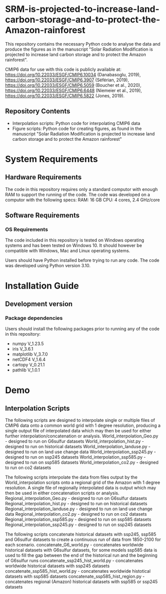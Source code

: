 # SRM-is-projected-to-increase-land-carbon-storage-and-to-protect-the-Amazon-rainforest

This repository contains the necessary Python code to analyse the data and produce the figures as in the manuscript "Solar Radiation Modification is projected to increase land carbon storage and to protect the Amazon rainforest". 

CMIP6 data for use with this code is publicly available at: https://doi.org/10.22033/ESGF/CMIP6.10034 (Danabasoglu, 2019), https://doi.org/10.22033/ESGF/CMIP6.3907 (Séférian, 2019), https://doi.org/10.22033/ESGF/CMIP6.5059 (Boucher et al., 2020), https://doi.org/10.22033/ESGF/CMIP6.6448 (Niemeier et al., 2019), https://doi.org/10.22033/ESGF/CMIP6.5822 (Jones, 2019). 

## Repository Contents
- Interpolation scripts: Python code for interpolating CMIP6 data
- Figure scripts: Python code for creating figures, as found in the manuscript "Solar Radiation Modification is projected to increase land carbon storage and to protect the Amazon rainforest"

# System Requirements 
## Hardware Requirements
The code in this repository requires only a standard computor with enough RAM to support the running of the code. The code was developed on a computor with the following specs:
  RAM: 16 GB
  CPU: 4 cores, 2.4 GHz/core 

## Software Requirements
### OS Requirements 
The code included in this repository is tested on Windows operating systems and has been tested on Windows 10. It should however be compatible with Windows, Mac and Linux operating systems. 

Users should have Python installed before trying to run any code. The code was developed using Python version 3.10. 

# Installation Guide
## Development version
### Package dependencies
Users should install the following packages prior to running any of the code in this repository: 
  - numpy V_1.23.5
  - iris V_3.6.1
  - matplotlib V_3.7.0
  - netCDF4 V_1.6.4
  - cartopy V_0.21.1
  - pathlib V_1.0.1

# Demo
## Interpolation Scripts
The following scripts are designed to interpolate single or multiple files of CMIP6 data onto a common world grid with 1 degree resolution, producing a single output file of interpolated data which may then be used for either further interpolation/concatenation or analysis.
  World_interpolation_Geo.py - designed to run on G6sulfur datasets
  World_interpolation_hist.py - designed to run on historical datasets
  World_interpolation_landuse.py - designed to run on land use change data
  World_interpolation_ssp245.py - designed to run on ssp245 datasets
  World_interpolation_ssp585.py - designed to run on ssp585 datasets
  World_interpolation_co2.py - designed to run on co2 datasets

The following scripts interpolate the data from files output by the World_interpolation scripts onto a regional grid of the Amazon with 1 degree resolution. A single file of regionally interpolated data is output which may then be used in either concatenation scripts or analysis. 
  Regional_interpolation_Geo.py - designed to run on G6sulfur datasets
  Regional_interpolation_hist.py - designed to run on historical datasets
  Regional_interpolation_landuse.py - designed to run on land use change data
  Regional_interpolation_co2.py - designed to run on co2 datasets
  Regional_interpolation_ssp585.py - designed to run on ssp585 datasets
  Regional_interpolation_ssp245.py - designed to run on ssp245 datasets

The following scripts concatenate historical datasets with ssp245, ssp585 and G6sulfur datasets to create a continuous run of data from 1850-2100 for each scenario. 
  concatenate_G6_world.py - concatenates worldwide historical datasets with G6sulfur datasets, for some models ssp585 data is used to fill the gap between the end of the       historical run and the beginning of G6sulfur runs
  concatenate_ssp245_hist_world.py - concatenates worldwide historical datasets with ssp245 datasets
  concatenate_ssp585_hist_world.py - concatenates worldwide histotical datasets with ssp585 datasets 
  concatenate_ssp585_hist_region.py - concatenates regional (Amazon) historical datasets with ssp585 or ssp245 datasets 
  
  

  

